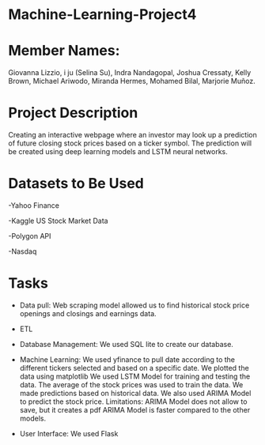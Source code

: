# Machine-Learning-Project4
# Member Names:

Giovanna Lizzio,
i ju (Selina Su),
Indra Nandagopal,
Joshua Cressaty,
Kelly Brown,
Michael Ariwodo,
Miranda Hermes,
Mohamed Bilal,
Marjorie Muñoz.

# Project Description

Creating an interactive webpage where an investor may look up a prediction of future closing stock prices based on a ticker symbol. The prediction will be created using deep learning models and LSTM neural networks.

# Datasets to Be Used
-Yahoo Finance

-Kaggle US Stock Market Data 

-Polygon API

-Nasdaq

# Tasks
- Data pull:
Web scraping model allowed us to find historical stock price openings and closings and earnings data.
- ETL

- Database Management: 
We used SQL lite to create our database.
- Machine Learning:
We used yfinance to pull date according to the different tickers selected and based on a specific date.
We plotted the data using matplotlib
We used LSTM Model for training and testing the data. The average of the stock prices was used to train the data. 
We made predictions based on historical data.
We also used ARIMA Model to predict the stock price. 
Limitations: 
ARIMA Model does not allow to save, but it creates a pdf
ARIMA Model is faster compared to the other models. 

- User Interface:
We used Flask 




